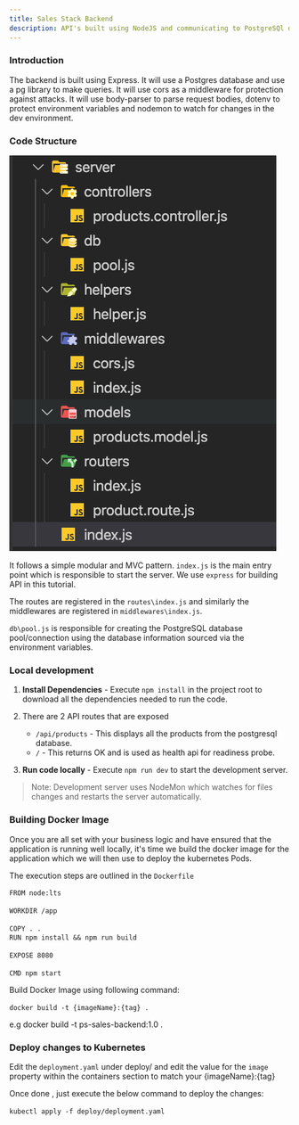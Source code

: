 ```yaml
---
title: Sales Stack Backend
description: API's built using NodeJS and communicating to PostgreSQl db.
---
```


### Introduction

The backend is built using Express. It will use a Postgres database and use a pg library to make queries. It will use cors as a middleware for protection against attacks. It will use body-parser to parse request bodies, dotenv to protect environment variables and nodemon to watch for changes in the dev environment.

### Code Structure

![codestructure](_attachments/codestructure.png)

It follows a simple modular and MVC pattern. `index.js` is the main entry point which is responsible to start the server.
We use `express` for building API in this tutorial.

The routes are registered in the `routes\index.js` and similarly the middlewares are registered in `middlewares\index.js`.

`db\pool.js` is responsible for creating the PostgreSQL database pool/connection using the database information sourced via the environment variables.

### Local development

1. **Install Dependencies**  - Execute `npm install` in the project root to download all the dependencies needed to run the code.

2. There are 2 API routes that are exposed
    - `/api/products` - This displays all the products from the postgresql database.
    - `/` - This returns OK and is used as health api for readiness probe.

3. **Run code locally** - Execute `npm run dev` to start the development server. 

> Note: Development server uses NodeMon which watches for files changes and restarts the server automatically.


### Building Docker Image

Once you are all set with your business logic and have ensured that the application is running well locally, it's time we build the docker image for the application which we will then use to deploy the kubernetes Pods.

The execution steps are outlined in the `Dockerfile`

```
FROM node:lts

WORKDIR /app

COPY . .
RUN npm install && npm run build

EXPOSE 8080

CMD npm start
```

Build Docker Image using following command:

`docker build -t {imageName}:{tag} .`  

e.g docker build -t ps-sales-backend:1.0 .


### Deploy changes to Kubernetes

Edit the `deployment.yaml` under deploy/  and edit the value for the `image` property within the containers section to match your {imageName}:{tag}

Once done , just execute the below command to deploy the changes:

 `kubectl apply -f deploy/deployment.yaml`